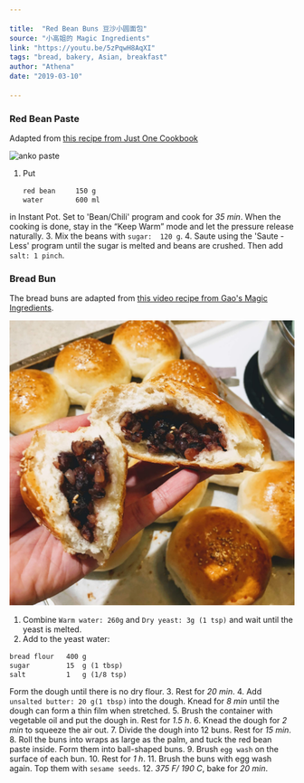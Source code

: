 ```yaml
---

title:  "Red Bean Buns 豆沙小圆面包"
source: "小高姐的 Magic Ingredients"
link: "https://youtu.be/5zPqwH8AqXI"
tags: "bread, bakery, Asian, breakfast"
author: "Athena"
date: "2019-03-10"

---
```

### Red Bean Paste

Adapted from [this recipe from Just One Cookbook](https://www.justonecookbook.com/wprm_print/57654)

![anko paste](https://www.justonecookbook.com/wp-content/uploads/2015/11/Pressure-Cooker-Anko-Text.jpg)

1. Put
   ```
   red bean     150 g 
   water        600 ml
   ```
  in Instant Pot. Set to 'Bean/Chili' program and cook for *35 min*. When the cooking is done, stay in the “Keep Warm” mode and let the pressure release naturally. 
3. Mix the beans with `sugar:  120 g`.
4. Saute using the 'Saute - Less' program until the sugar is melted and beans are crushed. Then add `salt: 1 pinch`.

### Bread Bun

The bread buns are adapted from [this video recipe from Gao's Magic Ingredients](https://youtu.be/5zPqwH8AqXI).

![red bean bun](./red-bean-bun.jpg)

1. Combine `Warm water: 260g` and `Dry yeast: 3g (1 tsp)` and wait until the yeast is melted.
2. Add to the yeast water:
```
bread flour   400 g            
sugar         15  g (1 tbsp)   
salt          1   g (1/8 tsp) 
```
Form the dough until there is no dry flour.
3. Rest for *20 min*.
4. Add `unsalted butter: 20 g(1 tbsp)` into the dough. Knead for *8 min* until the dough can form a thin film when stretched.
5. Brush the container with vegetable oil and put the dough in. Rest for *1.5 h*.
6. Knead the dough for *2 min* to squeeze the air out.
7. Divide the dough into 12 buns. Rest for *15 min*.
8. Roll the buns into wraps as large as the palm, and tuck the red bean paste inside. Form them into ball-shaped buns.
9. Brush `egg wash` on the surface of each bun.
10. Rest for *1 h*.
11. Brush the buns with egg wash again. Top them with `sesame seeds`.
12. *375 F/ 190 C*, bake for *20 min*.
